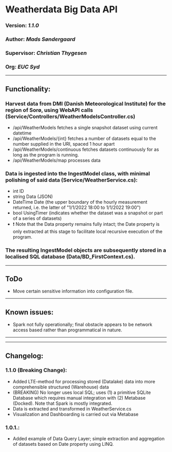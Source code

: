﻿# Weatherdata Big Data API
### Version: *1.1.0*
### Author: *Mads Søndergaard*
### Supervisor: *Christian Thygesen*
### Org: *EUC Syd*

---
## Functionality:
### Harvest data from DMI (Danish Meteorological Institute) for the region of Sorø, using WebAPI calls (Service/Controllers/WeatherModelsController.cs)
- /api/WeatherModels fetches a single snapshot dataset using current datetime
- /api/WeatherModels/{int} fetches a number of datasets equal to the number supplied in the URI, spaced 1 hour apart
- /api/WeatherModels/continuous fetches datasets continuously for as long as the program is running.
- /api/WeatherModels/map processes data

### Data is ingested into the IngestModel class, with minimal polishing of said data (Service/WeatherService.cs):
- int ID
- string Data (JSON)
- DateTime Date (the upper boundary of the hourly measurement returned, i.e. the latter of "1/1/2022 18:00 to 1/1/2022 19:00")
- bool UsingTimer (indicates whether the dataset was a snapshot or part of a series of datasets)
- :exclamation: Note that the Data property remains fully intact; the Date property is only extracted at this stage to facilitate local recursive execution of the program.

### The resulting IngestModel objects are subsequently stored in a localised SQL database (Data/BD_FirstContext.cs).
---
## ToDo
- Move certain sensitive information into configuration file.

---
## Known issues:
- Spark not fully operationally; final obstacle appears to be network access based rather than programmatical in nature.

---
---
## Changelog:
### 1.1.0 (Breaking Change):
- Added LTE-method for processing stored (Datalake) data into more comprehensible structured (Warehouse) data
- (BREAKING) No longer uses local SQL; uses (1) a primitive SQLite Database which requires manual integration with (2) Metabase (Docked). Note that Spark is mostly integrated.
- Data is extracted and transformed in WeatherService.cs
- Visualization and Dashboarding is carried out via Metabase


### 1.0.1.:
- Added example of Data Query Layer; simple extraction and aggregation of datasets based on Date property using LINQ.


